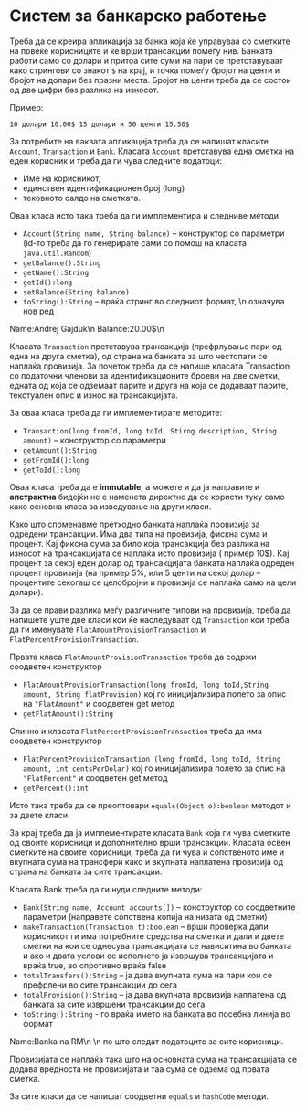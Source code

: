 # Систем за банкарско работење

Треба да се креира апликација за банка која ќе управуваа со сметките на повеќе корисниците и ќе врши трансакции помеѓу
нив. Банката работи само со долари и притоа сите суми на пари се претставуваат како стрингови со знакот `$` на крај, и
точка помеѓу бројот на центи и бројот на долари без празни места. Бројот на центи треба да се состои од две цифри без
разлика на износот.

Пример:

`10 долари 10.00$ 15 долари и 50 центи 15.50$`

За потребите на ваквата апликација треба да се напишат класите `Account`, `Transaction` и `Bank`. Класата `Account`
претставува една сметка на еден корисник и треба да ги чува следните податоци:

- Име на корисникот,
- единствен идентификационен број (long)
- тековното салдо на сметката.

Оваа класа исто така треба да ги имплементира и следниве методи

- `Account(String name, String balance)` – конструктор со параметри (id-то треба да го генерирате сами со помош на
  класата
  `java.util.Random`)
- `getBalance():String`
- `getName():String`
- `getId():long`
- `setBalance(String balance)`
- `toString():String` – враќа стринг во следниот формат, \n означува нов ред

Name:Andrej Gajduk\n Balance:20.00$\n

Класата `Transaction` претставува трансакција (префрлување пари од една на друга сметка), од страна на банката за што
честопати се наплаќа провизија. За почеток треба да се напише класата Transaction со податочни членови за
идентификационите броеви на две сметки, едната од која се одземаат парите и друга на која се додаваат парите, текстуален
опис и износ на трансакцијата.

За оваа класа треба да ги имплементирате методите:

- `Transaction(long fromId, long toId, Stirng description, String amount)` – конструктор со параметри
- `getAmount():String`
- `getFromId():long`
- `getToId():long`

Оваа класа треба да е **immutable**, а можете и да ја направите и **апстрактна** бидејќи не е наменета директно да се
користи туку само како основна класа за изведување на други класи.

Како што споменавме претходно банката наплаќа провизија за одредени трансакции. Има два типа на провизија, фискна сума и
процент. Кај фиксна сума за било која трансакција без разлика на износот на трансакцијата се наплаќа исто провизија (
пример 10$). Кај процент за секој еден долар од трансакцијата банката наплаќа одреден процент провизија (на пример 5%,
или 5 центи на секој долар – процентите секогаш се целобројни и провизија се наплаќа само на цели долари).

За да се прави разлика меѓу различните типови на провизија, треба да напишете уште две класи кои ќе наследуваат од
`Transaction` кои треба да ги именувате `FlatAmountProvisionTransaction` и `FlatPercentProvisionTransaction`.

Првата класа `FlatAmountProvisionTransaction` треба да содржи соодветен конструктор

- `FlatAmountProvisionTransaction(long fromId, long toId,String amount, String flatProvision)` кој го иницијализира
  полето за опис на `"FlatAmount"` и соодветен get метод
- `getFlatAmount():String`

Слично и класата `FlatPercentProvisionTransaction` треба да има соодветен конструктор

- `FlatPercentProvisionTransaction (long fromId, long toId, String amount, int centsPerDolar)` кој го иницијализира
  полето за опис на `"FlatPercent"` и соодветен get метод
- `getPercent():int`

Исто така треба да се преоптовари `equals(Object o):boolean` методот и за двете класи.

За крај треба да ја имплементирате класата `Bank` која ги чува сметките од своите корисници и дополнително врши
трансакции. Класата освен сметките на своите корисници, треба да ги чува и сопственото име и вкупната сума на трансфери
како и вкупната наплатена провизија од страна на банката за сите трансакции.

Класата Bank треба да ги нуди следните методи:

- `Bank(String name, Account accounts[])` – конструктор со соодветните параметри (направете сопствена копија на низата
  од сметки)
- `makeTransaction(Transaction t):boolean` – врши проверка дали корисникот ги има потребните средства на сметка и дали и
  двете сметки на кои се однесува трансакцијата се нависитина во банката и ако и двата услови се исполнето ја извршува
  трансакцијата и враќа true, во спротивно враќа false
- `totalTransfers():String` – ја дава вкупната сума на пари кои се префрлени во сите трансакции до сега
- `totalProvision():String` – ја дава вкупната провизија наплатена од банката за сите извршени трансакции до сега
- `toString():String` - го враќа името на банката во посебна линија во формат

Name:Banka na RM\n \n по што следат податоците за сите корисници.

Провизијата се наплаќа така што на основната сума на трансакцијата се додава вредноста не провизијата и таа сума се
одзема од првата сметка.

За сите класи да се напишат соодветни `equals` и `hashCode` методи.